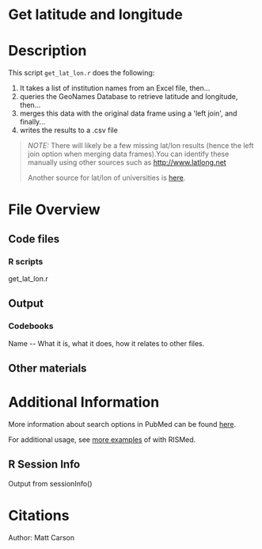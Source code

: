 # Get latitude and longitude

# Description

This script `get_lat_lon.r` does the following:

1. It takes a list of institution names from an Excel file, then...
2. queries the GeoNames Database to retrieve latitude and longitude, then...
3. merges this data with the original data frame using a 'left join', and finally...
4. writes the results to a .csv file

> *NOTE:* There will likely be a few missing lat/lon results (hence the left join option when merging data frames).You can identify these manually
> using other sources such as http://www.latlong.net
>
> Another source for lat/lon of universities is [here](https://inventory.data.gov/dataset/032e19b4-5a90-41dc-83ff-6e4cd234f565/resource/38625c3d-5388-4c16-a30f-d105432553a4).

# File Overview

## Code files

### R scripts
get_lat_lon.r


## Output

### Codebooks
Name -- What it is, what it does, how it relates to other files.

## Other materials

# Additional Information

More information about search options in PubMed can be found [here](https://www.ncbi.nlm.nih.gov/books/NBK179288/).

For additional usage, see [more examples](https://gist.github.com/macieksk/a139d451e8de3b71225d884671b45915) of with RISMed.

## R Session Info
Output from sessionInfo()

# Citations
Author: Matt Carson
